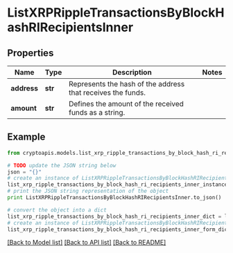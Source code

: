 # ListXRPRippleTransactionsByBlockHashRIRecipientsInner


## Properties
Name | Type | Description | Notes
------------ | ------------- | ------------- | -------------
**address** | **str** | Represents the hash of the address that receives the funds. | 
**amount** | **str** | Defines the amount of the received funds as a string. | 

## Example

```python
from cryptoapis.models.list_xrp_ripple_transactions_by_block_hash_ri_recipients_inner import ListXRPRippleTransactionsByBlockHashRIRecipientsInner

# TODO update the JSON string below
json = "{}"
# create an instance of ListXRPRippleTransactionsByBlockHashRIRecipientsInner from a JSON string
list_xrp_ripple_transactions_by_block_hash_ri_recipients_inner_instance = ListXRPRippleTransactionsByBlockHashRIRecipientsInner.from_json(json)
# print the JSON string representation of the object
print ListXRPRippleTransactionsByBlockHashRIRecipientsInner.to_json()

# convert the object into a dict
list_xrp_ripple_transactions_by_block_hash_ri_recipients_inner_dict = list_xrp_ripple_transactions_by_block_hash_ri_recipients_inner_instance.to_dict()
# create an instance of ListXRPRippleTransactionsByBlockHashRIRecipientsInner from a dict
list_xrp_ripple_transactions_by_block_hash_ri_recipients_inner_form_dict = list_xrp_ripple_transactions_by_block_hash_ri_recipients_inner.from_dict(list_xrp_ripple_transactions_by_block_hash_ri_recipients_inner_dict)
```
[[Back to Model list]](../README.md#documentation-for-models) [[Back to API list]](../README.md#documentation-for-api-endpoints) [[Back to README]](../README.md)


